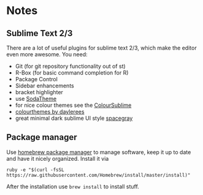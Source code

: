 Notes
=====


## Sublime Text 2/3

There are a lot of useful plugins for sublime text 2/3, which make the editor even more awesome.
You need:

* Git (for git repository functionality out of st)
* R-Box (for basic command completion for R)
* Package Control
* Sidebar enhancements
* bracket highlighter
* use [SodaTheme](https://github.com/buymeasoda/soda-theme/)
* for nice colour themes see the [ColourSublime](http://colorsublime.com/)
* [colourthemes by daylerees](https://github.com/daylerees/colour-schemes)
* great minimal dark sublime UI style [spacegray](https://github.com/kkga/spacegray)


## Package manager

Use [homebrew package manager](http://brew.sh/) to manage software, keep it up to date and have it nicely organized.
Install it via

```
ruby -e "$(curl -fsSL https://raw.githubusercontent.com/Homebrew/install/master/install)"
```

After the installation use `brew install` to install stuff.
